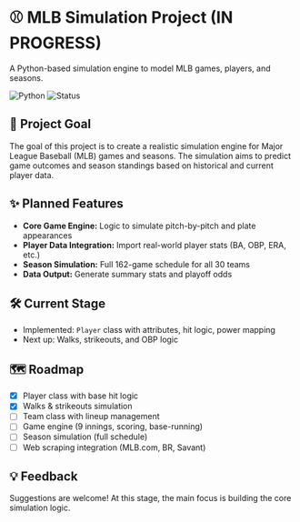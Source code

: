 # ⚾ MLB Simulation Project (IN PROGRESS)

A Python-based simulation engine to model MLB games, players, and seasons.

![Python](https://img.shields.io/badge/python-3.11-blue)
![Status](https://img.shields.io/badge/status-active--development-yellow)

## 🎯 Project Goal
The goal of this project is to create a realistic simulation engine for Major League Baseball (MLB) games and seasons. The simulation aims to predict game outcomes and season standings based on historical and current player data. 

## ✨ Planned Features
- **Core Game Engine:** Logic to simulate pitch-by-pitch and plate appearances  
- **Player Data Integration:** Import real-world player stats (BA, OBP, ERA, etc.)  
- **Season Simulation:** Full 162-game schedule for all 30 teams  
- **Data Output:** Generate summary stats and playoff odds  

## 🛠️ Current Stage
- Implemented: `Player` class with attributes, hit logic, power mapping  
- Next up: Walks, strikeouts, and OBP logic  

## 🗺️ Roadmap
- [x] Player class with base hit logic  
- [x] Walks & strikeouts simulation  
- [ ] Team class with lineup management  
- [ ] Game engine (9 innings, scoring, base-running)  
- [ ] Season simulation (full schedule)  
- [ ] Web scraping integration (MLB.com, BR, Savant)  

## 💡 Feedback
Suggestions are welcome! At this stage, the main focus is building the core simulation logic.

